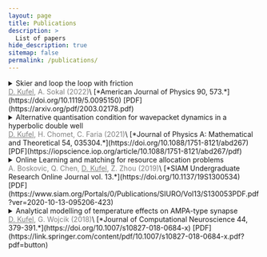 ```yaml
---
layout: page
title: Publications
description: >
  List of papers
hide_description: true
sitemap: false
permalink: /publications/
---
```



<details>
<summary>Skier and loop the loop with friction </summary>
<div markdown="1">
<span style="font-size:0.85em;">**Field:** Classical Mechanics <br> **Main points:** Developed analytical solutions to the extension of two ‘classic’ problems in classical mechanics.  </span>
</div>
</details>
<span style="color:grey"><ins>D. Kufel</ins>, A. Sokal (2022)</span>\
[*American Journal of Physics 90, 573.*](https://doi.org/10.1119/5.0095150) [PDF](https://arxiv.org/pdf/2003.02178.pdf)

<details>
<summary>Alternative quantisation condition for wavepacket dynamics in a hyperbolic double well</summary>
<div markdown="1">
<span style="font-size:0.85em;">**Field:** Atomic Physics <br> **Main points:** Proposed a new analytical way of finding allowed energies in the class of hyperbolic-double well potentials by connecting it to a problem of finding roots of some polynomial. Applied this approach to understanding the role of non-adiabatic effects during enhanced ionization. </span>
</div>
</details>
<span style="color:grey"><ins>D. Kufel</ins>, H. Chomet, C. Faria (2021)</span>\
[*Journal of Physics A: Mathematical and Theoretical 54, 035304.*](https://doi.org/10.1088/1751-8121/abd267) [PDF](https://iopscience.iop.org/article/10.1088/1751-8121/abd267/pdf)

<details>
<summary>Online Learning and matching for resource allocation problems </summary>
<div markdown="1">
<span style="font-size:0.85em;">**Field:** Machine Learning <br> **Main points:** Devised, provided performance guarantees, and implemented algorithms integrating dual problems in convex optimization with a subclass of reinforcement learning techniques. Applied these algorithms to the traffic-shaping problem. </span>
</div>
</details>
<span style="color:grey">A. Boskovic, Q. Chen, <ins>D. Kufel</ins>, Z. Zhou (2019)</span>\
[*SIAM Undergraduate Research Online Journal vol. 13.*](https://doi.org/10.1137/19S1300534) [PDF](https://www.siam.org/Portals/0/Publications/SIURO/Vol13/S130053PDF.pdf?ver=2020-10-13-095206-423)

<details>
<summary>Analytical modelling of temperature effects on AMPA-type synapse </summary>
<div markdown="1">
<span style="font-size:0.85em;">**Field:** Computational Neuroscience <br> **Main Points:** Used ODE-based modelling for understanding temperature effects on AMPA-type synapses in brain. Simplified the ODEs using some physically-motivated assumptions and shown how the obtained analytical solution faithfully reproduces the results of biological experiments. </span>
</div>
</details>
<span style="color:grey"><ins>D. Kufel</ins>, G. Wojcik (2018)</span>\
[*Journal of Computational Neuroscience 44, 379-391.*](https://doi.org/10.1007/s10827-018-0684-x) [PDF](https://link.springer.com/content/pdf/10.1007/s10827-018-0684-x.pdf?pdf=button)


<!-- While this manual tries to be beginner-friendly, as a user of Jekyll it is assumed that you are comfortable running shell commands and editing text files.
{:.note}


## Getting started
* [Install]{:.heading.flip-title} --- How to install and run Hydejack.
* [Upgrade]{:.heading.flip-title} --- You can skip this if you haven't used Hydejack before.
* [Config]{:.heading.flip-title} --- Once Jekyll is running you can start editing your config file.
{:.related-posts.faded}

## Using Hydejack
* [Basics]{:.heading.flip-title} --- How to add different types of content.
* [Writing]{:.heading.flip-title} --- Producing markdown content for Hydejack.
* [Scripts]{:.heading.flip-title} --- How to include 3rd party scripts on your site.
* [Build]{:.heading.flip-title} --- How to build the static files for deployment.
* [Advanced]{:.heading.flip-title} --- Guides for more advanced tasks.
{:.related-posts.faded}

## Other
* [LICENSE]{:.heading.flip-title} --- The license of this project.
* [NOTICE]{:.heading.flip-title} --- Parts of this program are provided under separate licenses.
* [CHANGELOG]{:.heading.flip-title} --- Version history of Hydejack.
{:.related-posts.faded}

[install]: install.md
[upgrade]: upgrade.md
[config]: config.md
[basics]: basics.md
[writing]: writing.md
[scripts]: scripts.md
[build]: build.md
[advanced]: advanced.md
[LICENSE]: ../LICENSE.md
[NOTICE]: ../NOTICE.md
[CHANGELOG]: ../CHANGELOG.md -->
